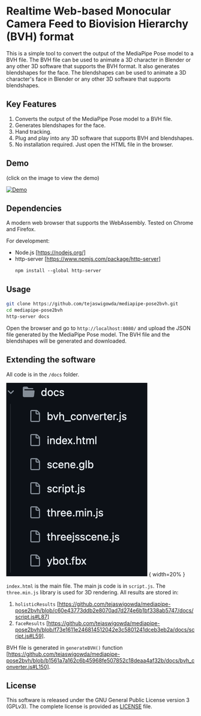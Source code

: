 # Realtime Web-based Monocular Camera Feed to Biovision Hierarchy (BVH) format

This is a simple tool to convert the output of the MediaPipe Pose model to a BVH file. The BVH file can be used to animate a 3D character in Blender or any other 3D software that supports the BVH format. It also generates blendshapes for the face. The blendshapes can be used to animate a 3D character's face in Blender or any other 3D software that supports blendshapes.

## Key Features
1. Converts the output of the MediaPipe Pose model to a BVH file.
2. Generates blendshapes for the face.
3. Hand tracking.
4. Plug and play into any 3D software that supports BVH and blendshapes.
5. No installation required. Just open the HTML file in the browser.

## Demo

(click on the image to view the demo)

[![Demo](./demo.gif)](https://tejaswigowda.github.io/mediapipe-pose2bvh/)



## Dependencies
A modern web browser that supports the WebAssembly. Tested on Chrome and Firefox.

For development:
- Node.js [https://nodejs.org/]
- http-server [https://www.npmjs.com/package/http-server]
    ```
    npm install --global http-server
    ```



## Usage
    
```bash
git clone https://github.com/tejaswigowda/mediapipe-pose2bvh.git
cd mediapipe-pose2bvh
http-server docs
```

Open the browser and go to `http://localhost:8080/` and upload the JSON file generated by the MediaPipe Pose model. The BVH file and the blendshapes will be generated and downloaded.


## Extending the software

All code is in the `/docs` folder. 

![File Structure](./docs/imgs/files.png) { width=20% }

`index.html` is the main file. The main js code is in `script.js`. The `three.min.js` library is used for 3D rendering. All results are stored in:

1. `holisticResults` [https://github.com/tejaswigowda/mediapipe-pose2bvh/blob/c60e43773ddb2e8070ad7d274e6b1bf338ab5747/docs/script.js#L87]
2. `faceResults` [https://github.com/tejaswigowda/mediapipe-pose2bvh/blob/f73e1611e246814512042e3c5801241dceb3eb2a/docs/script.js#L59].

BVH file is generated in `generateBVH()` function [https://github.com/tejaswigowda/mediapipe-pose2bvh/blob/b1561a7a162c6b45968fe507852c18deaa4af32b/docs/bvh_converter.js#L150].

## License

This software is released under the GNU General Public License version 3 (GPLv3). The complete license is provided as [LICENSE](LICENSE) file.